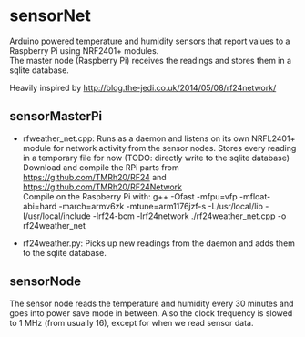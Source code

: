 sensorNet
=========

Arduino powered temperature and humidity sensors that report values to a Raspberry Pi using NRF2401+ modules.  
The master node (Raspberry Pi) receives the readings and stores them in a sqlite database.

Heavily inspired by http://blog.the-jedi.co.uk/2014/05/08/rf24network/

sensorMasterPi
--------------
- rfweather_net.cpp: Runs as a daemon and listens on its own NRFL2401+ module for network activity from the sensor nodes. Stores every reading in a temporary file for now (TODO: directly write to the sqlite database)  
Download and compile the RPi parts from https://github.com/TMRh20/RF24 and https://github.com/TMRh20/RF24Network  
Compile on the Raspberry Pi with: g++ -Ofast -mfpu=vfp -mfloat-abi=hard -march=armv6zk -mtune=arm1176jzf-s -L/usr/local/lib -I/usr/local/include -lrf24-bcm -lrf24network ./rf24weather_net.cpp -o rf24weather_net  

- rf24weather.py: Picks up new readings from the daemon and adds them to the sqlite database. 

sensorNode
----------
The sensor node reads the temperature and humidity every 30 minutes and goes into power save mode in between. 
Also the clock frequency is slowed to 1 MHz (from usually 16), except for when we read sensor data.

